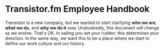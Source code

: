 # Transistor.fm Employee Handbook

Transistor is a new company, but we wanted to start clarifying **who we are**, **what we do**, and **why we do it** now. Undoubtedly, this document will change as we evolve. That's OK. In sailing you set your rudder; this determines your direction. In the same way, we want this to be a place where we start to define our work culture and our history.
